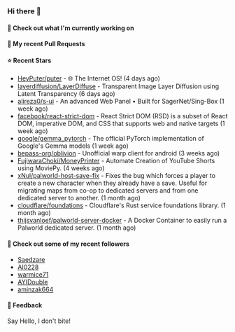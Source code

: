 ### Hi there 👋

#### 👷 Check out what I'm currently working on

#### 🔨 My recent Pull Requests


#### ⭐ Recent Stars

- [HeyPuter/puter](https://github.com/HeyPuter/puter) - 🌐 The Internet OS! (4 days ago)
- [layerdiffusion/LayerDiffuse](https://github.com/layerdiffusion/LayerDiffuse) - Transparent Image Layer Diffusion using Latent Transparency (6 days ago)
- [alireza0/s-ui](https://github.com/alireza0/s-ui) - An advanced Web Panel • Built for SagerNet/Sing-Box (1 week ago)
- [facebook/react-strict-dom](https://github.com/facebook/react-strict-dom) - React Strict DOM (RSD) is a subset of React DOM, imperative DOM, and CSS that supports web and native targets (1 week ago)
- [google/gemma_pytorch](https://github.com/google/gemma_pytorch) - The official PyTorch implementation of Google&#39;s Gemma models (1 week ago)
- [bepass-org/oblivion](https://github.com/bepass-org/oblivion) - Unofficial warp client for android (3 weeks ago)
- [FujiwaraChoki/MoneyPrinter](https://github.com/FujiwaraChoki/MoneyPrinter) - Automate Creation of YouTube Shorts using MoviePy. (4 weeks ago)
- [xNul/palworld-host-save-fix](https://github.com/xNul/palworld-host-save-fix) - Fixes the bug which forces a player to create a new character when they already have a save. Useful for migrating maps from co-op to dedicated servers and from one dedicated server to another. (1 month ago)
- [cloudflare/foundations](https://github.com/cloudflare/foundations) - Cloudflare&#39;s Rust service foundations library. (1 month ago)
- [thijsvanloef/palworld-server-docker](https://github.com/thijsvanloef/palworld-server-docker) - A Docker Container to easily run a Palworld dedicated server. (1 month ago)

#### 👯 Check out some of my recent followers

- [Saedzare](https://github.com/Saedzare)
- [AI0228](https://github.com/AI0228)
- [warmice71](https://github.com/warmice71)
- [AYIDouble](https://github.com/AYIDouble)
- [aminzak664](https://github.com/aminzak664)

#### 💬 Feedback

Say Hello, I don't bite!
